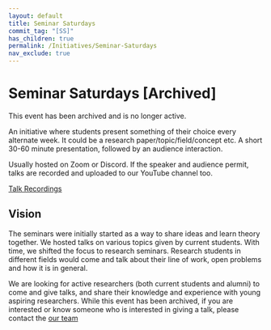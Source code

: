 ```yaml
---
layout: default
title: Seminar Saturdays
commit_tag: "[SS]"
has_children: true
permalink: /Initiatives/Seminar-Saturdays
nav_exclude: true
---
```


Seminar Saturdays [Archived]
=================

This event has been archived and is no longer active.

An initiative where students present something of their choice every alternate week. It could be a research paper/topic/field/concept etc. A short 30-60 minute presentation, followed by an audience interaction.

Usually hosted on Zoom or Discord. If the speaker and audience permit, talks are recorded and uploaded to our YouTube channel too.

[Talk Recordings](https://www.youtube.com/playlist?list=PLcCKNfqBwtiU-C6jn-jgr3OaZG7Kwh7es)

Vision
------

The seminars were initially started as a way to share ideas and learn theory together. We hosted talks on various topics given by current students. With time, we shifted the focus to research seminars. Research students in different fields would come and talk about their line of work, open problems and how it is in general.

We are looking for active researchers (both current students and alumni) to come and give talks, and share their knowledge and experience with young aspiring researchers. While this event has been archived, if you are interested or know someone who is interested in giving a talk, please contact the [our team](/Team)
